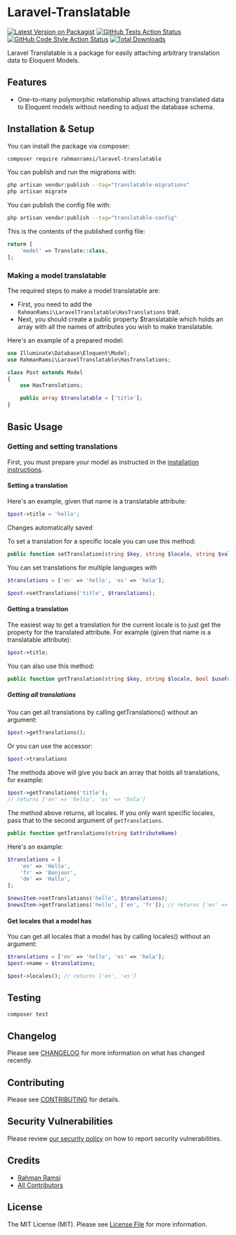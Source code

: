 # Laravel-Translatable

[![Latest Version on Packagist](https://img.shields.io/packagist/v/rahmanramsi/laravel-translatable.svg?style=flat-square)](https://packagist.org/packages/rahmanramsi/laravel-translatable)
[![GitHub Tests Action Status](https://img.shields.io/github/actions/workflow/status/rahmanramsi/laravel-translatable/run-tests.yml?branch=main&label=tests&style=flat-square)](https://github.com/rahmanramsi/laravel-translatable/actions?query=workflow%3Arun-tests+branch%3Amain)
[![GitHub Code Style Action Status](https://img.shields.io/github/actions/workflow/status/rahmanramsi/laravel-translatable/fix-php-code-style-issues.yml?branch=main&label=code%20style&style=flat-square)](https://github.com/rahmanramsi/laravel-translatable/actions?query=workflow%3A"Fix+PHP+code+style+issues"+branch%3Amain)
[![Total Downloads](https://img.shields.io/packagist/dt/rahmanramsi/laravel-translatable.svg?style=flat-square)](https://packagist.org/packages/rahmanramsi/laravel-translatable)

Laravel Translatable is a package for easily attaching arbitrary translation data to Eloquent Models.

## Features
- One-to-many polymorphic relationship allows attaching translated data to Eloquent models without needing to adjust the database schema.

## Installation & Setup

You can install the package via composer:

```bash
composer require rahmanramsi/laravel-translatable
```

You can publish and run the migrations with:

```bash
php artisan vendor:publish --tag="translatable-migrations"
php artisan migrate
```

You can publish the config file with:

```bash
php artisan vendor:publish --tag="translatable-config"
```

This is the contents of the published config file:

```php
return [
    'model' => Translate::class,
];
```

### Making a model translatable
The required steps to make a model translatable are:

- First, you need to add the `RahmanRamsi\LaravelTranslatable\HasTranslations` trait.
- Next, you should create a public property $translatable which holds an array with all the names of attributes you wish to make translatable.

Here's an example of a prepared model:

```php
use Illuminate\Database\Eloquent\Model;
use RahmanRamsi\LaravelTranslatable\HasTranslations;

class Post extends Model
{
    use HasTranslations;

    public array $translatable = ['title'];
}
```

## Basic Usage

### Getting and setting translations
First, you must prepare your model as instructed in the [installation instructions](#making-a-model-translatable).

#### Setting a translation

Here's an example, given that name is a translatable attribute:
```php
$post->title = 'hello';
```
Changes automatically saved

To set a translation for a specific locale you can use this method:

```php
public function setTranslation(string $key, string $locale, string $value)
```
You can set translations for multiple languages with
```php
$translations = ['en' => 'hello', 'es' => 'hola'];

$post->setTranslations('title', $translations);
```

#### Getting a translation
The easiest way to get a translation for the current locale is to just get the property for the translated attribute. For example (given that name is a translatable attribute):

```php
$post->title;
```
You can also use this method:
```php
public function getTranslation(string $key, string $locale, bool $useFallbackLocale = true)
```
##### Getting all translations
You can get all translations by calling getTranslations() without an argument:

```php
$post->getTranslations();
```
Or you can use the accessor:

```php
$post->translations
```
The methods above will give you back an array that holds all translations, for example:
```php
$post->getTranslations('title'); 
// returns ['en' => 'hello', 'es' => 'hola']
```

The method above returns, all locales. If you only want specific locales, pass that to the second argument of `getTranslations`.

```php
public function getTranslations(string $attributeName)
```
Here's an example:
```php
$translations = [
    'en' => 'Hello',
    'fr' => 'Bonjour',
    'de' => 'Hallo',
];

$newsItem->setTranslations('hello', $translations);
$newsItem->getTranslations('hello', ['en', 'fr']); // returns ['en' => 'Hello', 'fr' => 'Bonjour']
```
#### Get locales that a model has
You can get all locales that a model has by calling locales() without an argument:

```php
$translations = ['en' => 'hello', 'es' => 'hola'];
$post->name = $translations;

$post->locales(); // returns ['en', 'es']
```

## Testing

```bash
composer test
```

## Changelog

Please see [CHANGELOG](CHANGELOG.md) for more information on what has changed recently.

## Contributing

Please see [CONTRIBUTING](CONTRIBUTING.md) for details.

## Security Vulnerabilities

Please review [our security policy](../../security/policy) on how to report security vulnerabilities.

## Credits

- [Rahman Ramsi](https://github.com/rahmanramsi)
- [All Contributors](../../contributors)

## License

The MIT License (MIT). Please see [License File](LICENSE.md) for more information.
